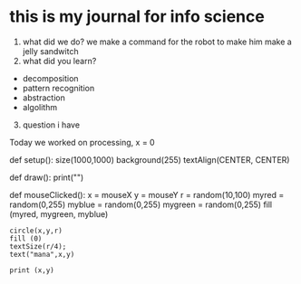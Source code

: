 # this is my journal for info science

1. what did we do?
we make a command for the robot to make him make a jelly sandwitch 
2. what did you learn?
- decomposition 
- pattern recognition
- abstraction
- algolithm
3. question i have

Today we worked on processing,
x = 0

def setup():
    size(1000,1000)
    background(255)
    textAlign(CENTER, CENTER)

def draw():
    print("")
    
def mouseClicked():
    x = mouseX
    y = mouseY
    r = random(10,100)
    myred = random(0,255)
    myblue = random(0,255)
    mygreen = random(0,255)
    fill (myred, mygreen, myblue)
    
    
    circle(x,y,r)
    fill (0)
    textSize(r/4);
    text("mana",x,y)
    
    print (x,y)
